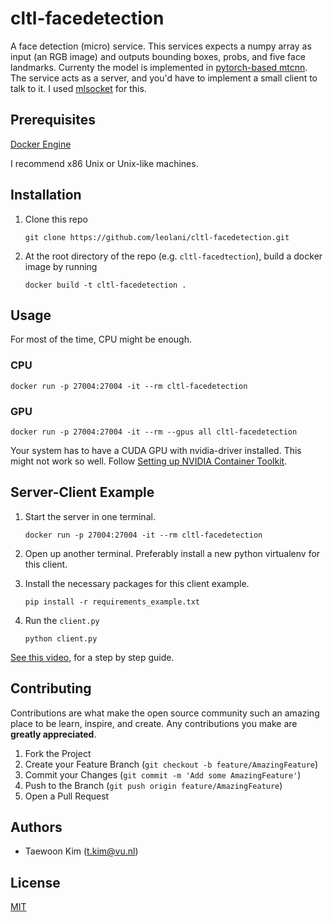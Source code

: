 # cltl-facedetection
A face detection (micro) service.
This services expects a numpy array as input (an RGB image) and outputs bounding boxes, probs, and five face landmarks. Currenty the model is implemented in [pytorch-based mtcnn](https://github.com/timesler/facenet-pytorch). The service acts as a server, and you'd have to implement a small client to talk to it. I used [mlsocket](https://github.com/k2sebeom/mlsocket) for this.

## Prerequisites

[Docker Engine](https://docs.docker.com/engine/install/)

I recommend x86 Unix or Unix-like machines. 

## Installation

1. Clone this repo

    ```
    git clone https://github.com/leolani/cltl-facedetection.git
    ```
2. At the root directory of the repo (e.g. `cltl-facedtection`), build a docker image by running
    ```
    docker build -t cltl-facedetection .
    ```
## Usage

For most of the time, CPU might be enough.

### CPU

```
docker run -p 27004:27004 -it --rm cltl-facedetection
```

### GPU

```
docker run -p 27004:27004 -it --rm --gpus all cltl-facedetection
```

Your system has to have a CUDA GPU with nvidia-driver installed. This might not work so well. Follow [Setting up NVIDIA Container Toolkit](https://docs.nvidia.com/datacenter/cloud-native/container-toolkit/install-guide.html#setting-up-nvidia-container-toolkit). 

## Server-Client Example

1. Start the server in one terminal.

    ```
    docker run -p 27004:27004 -it --rm cltl-facedetection
    ```
2. Open up another terminal. Preferably install a new python virtualenv for this client.

3. Install the necessary packages for this client example.
    ```
    pip install -r requirements_example.txt  
    ```
4. Run the `client.py`
    ```
    python client.py
    ```

[See this video](https://youtu.be/0zYOsTlfPFY), for a step by step guide.

## Contributing

Contributions are what make the open source community such an amazing place to be learn, inspire, and create. Any contributions you make are **greatly appreciated**.

1. Fork the Project
2. Create your Feature Branch (`git checkout -b feature/AmazingFeature`)
3. Commit your Changes (`git commit -m 'Add some AmazingFeature'`)
4. Push to the Branch (`git push origin feature/AmazingFeature`)
5. Open a Pull Request

## Authors
* Taewoon Kim (t.kim@vu.nl)

## License
[MIT](https://choosealicense.com/licenses/mit/)